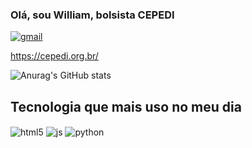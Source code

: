 
### Olá, sou William, bolsista CEPEDI
[![gmail](https://img.shields.io/badge/Gmail-D14836?style=for-the-badge&logo=gmail&logoColor=white)](mailto:microempreedendorwa@gmail.com)

https://cepedi.org.br/

![Anurag's GitHub stats](https://github-readme-stats.vercel.app/api?username=wil258&show=dracula)

## Tecnologia que mais uso no meu dia

<div style="display:inline-block">  
  <img align="center" alt="html5" src="https://img.shields.io/badge/HTML5-E34F26?style=for-the-badge&logo=html5&logoColor=white">
</div>
<div style="display:inline-block">  
  <img align="center" alt="js" src="https://img.shields.io/badge/JavaScript-323330?style=for-the-badge&logo=javascript&logoColor=F7DF1E"/>
</div>
<div style="display:inline-block">
  <img align="center" alt="python" src="https://img.shields.io/badge/Python-14354C?style=for-the-badge&logo=python&logoColor=white">
</div>


  




